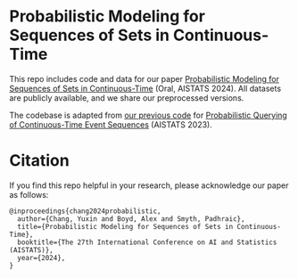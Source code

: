# Probabilistic Modeling for Sequences of Sets in Continuous-Time

This repo includes code and data for our paper [Probabilistic Modeling for Sequences of Sets in Continuous-Time](https://arxiv.org/abs/2312.15045) (Oral, AISTATS 2024). All datasets are publicly available, and we share our preprocessed versions. 

The codebase is adapted from [our previous code](https://github.com/ajboyd2/point_process_queries) for [Probabilistic Querying of Continuous-Time Event Sequences](https://proceedings.mlr.press/v206/boyd23a/boyd23a.pdf) (AISTATS 2023).

# Citation
If you find this repo helpful in your research, please acknowledge our paper as follows:
```
@inproceedings{chang2024probabilistic,
  author={Chang, Yuxin and Boyd, Alex and Smyth, Padhraic},
  title={Probabilistic Modeling for Sequences of Sets in Continuous-Time},
  booktitle={The 27th International Conference on AI and Statistics (AISTATS)},
  year={2024},
}
```

